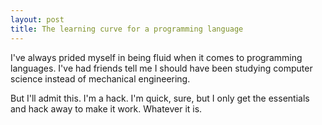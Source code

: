 ```yaml
---
layout: post
title: The learning curve for a programming language
---
```

<p>
I've always prided myself in being fluid when it comes to programming languages. I've had friends tell me I should have been studying computer science instead of mechanical engineering.
</p>

<p>
But I'll admit this. I'm a hack. I'm quick, sure, but I only get the essentials and hack away to make it work. Whatever it is.</p>
